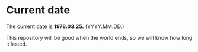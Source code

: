 # Current date

The current date is **1978.03.25.** (YYYY.MM.DD.)

This repository will be good when the world ends, so we will know how long it lasted.